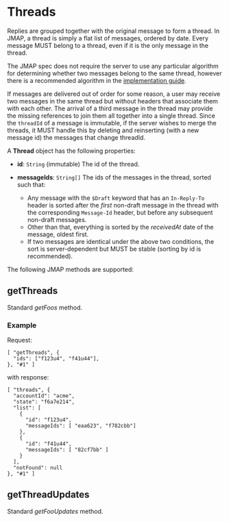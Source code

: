 # Threads

Replies are grouped together with the original message to form a thread. In JMAP, a thread is simply a flat list of messages, ordered by date. Every message MUST belong to a thread, even if it is the only message in the thread.

The JMAP spec does not require the server to use any particular algorithm for determining whether two messages belong to the same thread, however there is a recommended algorithm in the [implementation guide](server.html).

If messages are delivered out of order for some reason, a user may receive two messages in the same thread but without headers that associate them with each other. The arrival of a third message in the thread may provide the missing references to join them all together into a single thread. Since the `threadId` of a message is immutable, if the server wishes to merge the threads, it MUST handle this by deleting and reinserting (with a new message id) the messages that change threadId.

A **Thread** object has the following properties:

- **id**: `String` (immutable)
  The id of the thread.
- **messageIds**: `String[]`
  The ids of the messages in the thread, sorted such that:

    - Any message with the `$Draft` keyword that has an `In-Reply-To` header is sorted after the *first* non-draft message in the thread with the corresponding `Message-Id` header, but before any subsequent non-draft messages.
    - Other than that, everything is sorted by the *receivedAt* date of the message, oldest first.
    - If two messages are identical under the above two conditions, the sort is server-dependent but MUST be stable (sorting by id is recommended).

The following JMAP methods are supported:

## getThreads

Standard *getFoos* method.

### Example

Request:

    [ "getThreads", {
      "ids": ["f123u4", "f41u44"],
    }, "#1" ]

with response:

    [ "threads", {
      "accountId": "acme",
      "state": "f6a7e214",
      "list": [
        {
          "id": "f123u4",
          "messageIds": [ "eaa623", "f782cbb"]
        },
        {
          "id": "f41u44",
          "messageIds": [ "82cf7bb" ]
        }
      ],
      "notFound": null
    }, "#1" ]


## getThreadUpdates

Standard *getFooUpdates* method.
